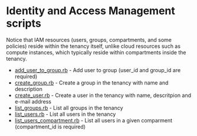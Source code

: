 # Identity and Access Management scripts

Notice that IAM resources (users, groups, compartments, and some policies) reside within the tenancy itself, unlike cloud resources such as compute instances, which typically reside within compartments inside the tenancy.

- [add_user_to_group.rb](add_user_to_group.rb) -  Add user to group (user_id and group_id are required)
- [create_group.rb](create_group.rb) - Create a group in the tenancy with name and description
- [create_user.rb](create_user.rb) - Create a user in the tenancy with name, descritpion and e-mail address
- [list_groups.rb](list_groups.rb) - List all groups in the tenancy
- [list_users.rb](list_users.rb) - List all users in the tenancy
- [list_users_compartment.rb](list_users.rb) - List all users in a given comparment (compartment_id is required)